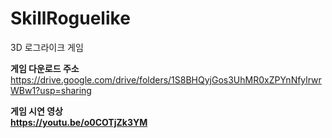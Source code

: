 # SkillRoguelike
3D 로그라이크 게임

<b>게임 다운로드 주소</b>  
https://drive.google.com/drive/folders/1S8BHQyjGos3UhMR0xZPYnNfylrwrWBw1?usp=sharing

<b>게임 시연 영상<b>  
https://youtu.be/o0COTjZk3YM
